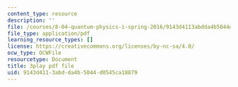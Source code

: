 ```yaml
---
content_type: resource
description: ''
file: /courses/8-04-quantum-physics-i-spring-2016/9143d4113abdda4b5044d0545ca18879_lA8-N_ARHTw.pdf
file_type: application/pdf
learning_resource_types: []
license: https://creativecommons.org/licenses/by-nc-sa/4.0/
ocw_type: OCWFile
resourcetype: Document
title: 3play pdf file
uid: 9143d411-3abd-da4b-5044-d0545ca18879
---
```

